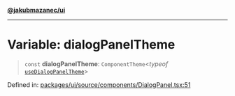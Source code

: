 [**@jakubmazanec/ui**](../README.md)

---

# Variable: dialogPanelTheme

> `const` **dialogPanelTheme**: `ComponentTheme`\<_typeof_
> [`useDialogPanelTheme`](../functions/useDialogPanelTheme.md)\>

Defined in:
[packages/ui/source/components/DialogPanel.tsx:51](https://github.com/jakubmazanec/tools/blob/7c5f40d811171692b72a47160bc33d644201b16a/packages/ui/source/components/DialogPanel.tsx#L51)

